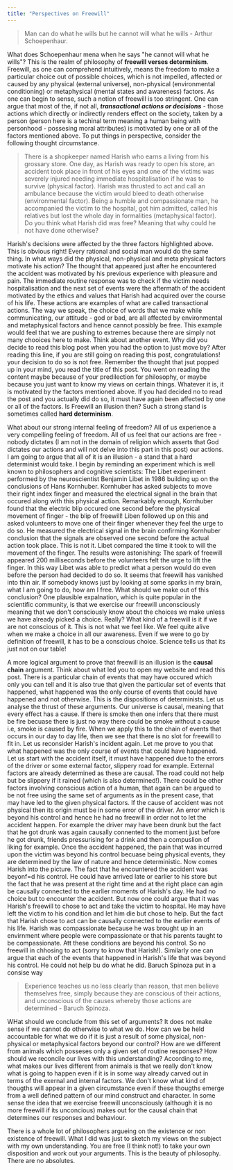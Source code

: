 ```yaml
---
title: "Perspectives on Freewill"
---
```

> Man can do what he wills but he cannot will what he wills - Arthur Schoepenhaur.   
  
What does Schoepenhaur mena when he says "he cannot will what he wills"? This is the realm of philosophy of **freewill verses determinism**. Freewill, as one can comprehend intuitively, means the freedom to make a particular choice out of possible choices, which is not impelled, affected or caused by any physical (external universe), non-physical (environmental conditioning) or metaphysical (mental states and awareness) factors. As one can begin to sense, such a notion of freewill is too stringent. One can argue that most of the, if not all, **_transactional actions or decisions_** - those actions which directly or indirectly renders effect on the society, taken by a person (person here is a techinal term meaning a human being with personhood - possesing moral attributes) is motivated by one or all of the factors mentioned above. To put things in perspective, consider the following thought circumstance.   

> There is a shopkeeper named Harish who earns a living from his grossary store. One day, as Harish was ready to open his store, an accident took place in front of his eyes and one of the victims was severely injured needing immediate hospitalisation if he was to survive (physical factor). Harish was thrusted to act and call an ambulance because the victim would bleed to death otherwise (environmental factor). Being a humble and compassionate man, he accompanied the victim to the hospital, got him admitted, called his relatives but lost the whole day in formalities (metaphysical factor). Do you think what Harish did was free? Meaning that why could he not have done otherwise?   

Harish's decisions were affected by the three factors highlighted above. This is obvious right! Every rational and social man would do the same thing. In what ways did the physical, non-physical and meta physical factors motivate his action? The thought that appeared just after he encountered the accident was motivated by his previous experience with pleasure and pain. The immediate routine response was to check if the victim needs hospitalisation and the next set of events were the aftermath of the accident motivated by the ethics and values that Harish had acquired over the course of his life. These actions are examples of what are called transactional actions. The way we speak, the choice of words that we make while communicating, our attitude - god or bad, are all affected by environmental and metaphysical factors and hence cannot possibly be free. This example would feel that we are pushing to extremes because there are simply not many chooices here to make. Think about another event. Why did you decide to read this blog post when you had the option to just move by? After reading this line, if you are still going on reading this post, congratulations! your decision to do so is not free. Remember the thought that jsut popped up in your mind, you read the title of this post. You went on reading the content maybe because of your predilection for philosophy, or maybe because you just want to know my views on certain things. Whatever it is, it is motivated by the factors mentioned above. If you had decided no to read the post and you actually did do so, it must have again been affected by one or all of the factors. Is Freewill an illusion then? Such a strong stand is sometimes called **hard determinism**.   

What about our strong internal feeling of freedom? All of us experience a very compelling feeling of freedom. All of us feel that our actions are free - nobody dictates (I am not in the domain of religion which asserts that God dictates our actions and will not delve into this part in this post) our actions. I am going to argue that all of it is an illusion - a stand that a hard determinist would take. I begin by reminding an experiment which is well known to philosophers and cognitive scientists: The Libet experiment performed by the neuroscientist Benjamin Libet in 1986 building up on the conclusions of Hans Kornhuber. Kornhuber has asked subjects to move their right index finger and measured the electrical signal in the brain that occured along with this physical action. Remarkably enough, Kornhuber found that the electric blip occured one second before the physical movement of finger - the blip of freewill! Liben followed up on this and asked volunteers to move one of their finger whenever they feel the urge to do so. He measured the electrical signal in the brain confirming Kornhuber conclusion that the signals are observed one second before the actual action took place. This is not it. Libet compared the time it took to will the movement of the finger. The results were astonishing: The spark of freewill appeared 200 milliseconds before the volunteers felt the urge to lift the finger. In this way Libet was able to predict what a person would do even before the person had decided to do so. It seems that freewill has vanished into thin air. If somebody knows just by looking at some sparks in my brain, what I am going to do, how am I free. What should we make out of this conclusion? One plausible expalnation, which is quite popular in the scientific community, is that we exercise our freewill unconsciously meaning that we don't consciously know about the choices we make unless we have already picked a choice. Really? What kind of a freewill is it if we are not conscious of it. This is not what we feel like. We feel quite alive when we make a choice in all our awareness. Even if we were to go by definition of freewill, it has to be a conscious choice. Science tells us that its just not on our table!  

A more logical argument to prove that freewill is an illusion is the **causal chain** argument. Think about what led you to open my website and read this post. There is a particular chain of events that may have occured which only you can tell and it is also true that given the particular set of events that happened, what happened was the only course of events that could have happened and not otherwise. This is the dispositions of determinists. Let us analyse the thrust of these arguments. Our universe is causal, meaning that every effect has a cause. If there is smoke then one infers that there must be fire becuase there is just no way there could be smoke without a cause i.e, smoke is caused by fire. When we apply this to the chain of events that occurs in our day to day life, then we see that there is no slot for freewill to fit in. Let us reconsider Harish's incident again. Let me prove to you that what happened was the only course of events that could have happened. Let us start with the accident itself, it must have happened due to the errors of the driver or some external factor, slippery road for example. External factors are already determined as these are causal. The road could not help but be slippery if it rained (which is also determined!). There could be other factors involving conscious action of a human, that again can be argued to be not free using the same set of arguments as in the present case, that may have led to the given physical factors. If the cause of accident was not physical then its origin must be in some error of the driver. An error which is beyond his control and hence he had no freewill in order not to let the accident happen. For example the driver may have been drunk but the fact that he got drunk was again causally connented to the moment just before he got drunk, friends pressurising for a drink and then a compuslion of liking for example. Once the accident happened, the pain that was incurred upon the victim was beyond his control becuase being physical events, they are determined by the law of nature and hence deterministic. Now comes Harish into the picture. The fact that he encountered the accident was beyonf=d his control. He could have arrived late or earlier to his store but the fact that he was present at the right time and at the right place can agin be causally connected to the earlier moments of Harish's day. He had no choice but to encounter the accident. But now one could argue that it was Harish's freewill to chose to act and take the victim to hospital. He may have left the victim to his condition and let him die but chose to help. But the fact that Harish chose to act can be causally connected to the earlier events of his life. Harish was compassionate because he was brought up in an envirnment where people were compassionate or that his parents taught to be compassionate. Att these conditions are beyond his control. So no freewill in chhosing to act (sorry to know that Harish!). Similarly one can argue that each of the events that happened in Harish's life that was beyond his control. He could not help bu do what he did. Baruch Spinoza put in a consise way  
> Experience teaches us no less clearly than reason, that men believe themselves free, simply because they are conscious of their actions, and unconscious of the causes whereby those actions are determined - Baruch Spinoza.  

WHat should we conclude from this set of arguments? It does not make sense if we cannot do otherwise to what we do. How can we be held accountable for what we do if it is just a result of some physical, non-physical or metaphysical factors beyond our control? How are we different from animals which posseses only a given set of routine responses? How should we reconcile our lives with this understanding? According to me, what makes our lives different from animals is that we really don't know what is going to happen even if it is in some way already carved out in terms of the exernal and internal factors. We don't know what kind of thougths will appear in a given circumstance even if these thougths emerge from a well defined pattern of our mind construct and character. In some sense the idea that we exercise freewill unconsciously (although it is no more freewill if its unconcious) makes out for the causal chain that determines our responses and behaviour.  
  
There is a whole lot of philosophers argueing on the existence or non existence of freewill. What I did was just to sketch my views on the subject with my own understanding.  You are free (I think not!) to take your own disposition and work out your arguments. This is the beauty of philosophy. There are no absolutes.               


